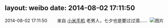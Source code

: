 layout: weibo
date: 2014-08-02 17:11:50
---
2014-08-02 17:11:50  &nbsp;&nbsp;&nbsp;&nbsp;&nbsp;&nbsp; 来自 <a href="http://app.weibo.com/t/feed/22zMnn" rel="nofollow">小米手机</a>
老男人，七夕也是要过过滴…… ​​​
![图片](https://ww3.sinaimg.cn/large/6d2a6003jw1eiyen8s4u2j218g0p0gpt.jpg)
